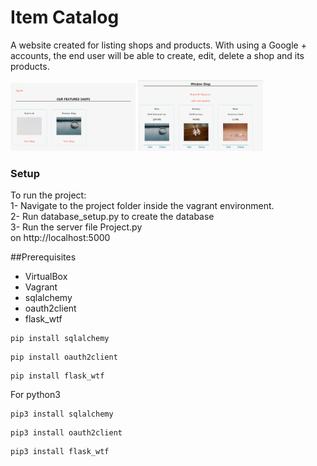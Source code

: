 # Item Catalog

A website created for listing shops and products. With using a Google + accounts, the end user will be able to create, edit, delete a shop and its products.

<img src="Shop list .png" width=200px />

<img src="Product list.png" width=200px />

### Setup
To run the project:</br>
1- Navigate to the project folder inside the vagrant environment.</br>
2- Run database_setup.py to create the database</br>
3- Run the server file Project.py</br>on http://localhost:5000

##Prerequisites
- VirtualBox
- Vagrant
- sqlalchemy
- oauth2client
- flask_wtf

```
pip install sqlalchemy
```
```
pip install oauth2client
```
```
pip install flask_wtf
```

For python3
```
pip3 install sqlalchemy
```
```
pip3 install oauth2client
```
```
pip3 install flask_wtf
```
